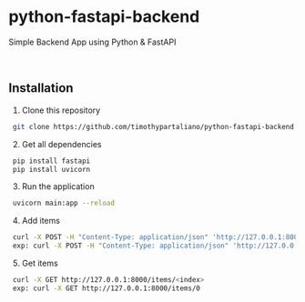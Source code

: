 # python-fastapi-backend
Simple Backend App using Python &amp; FastAPI

</br>

## Installation
1. Clone this repository
```bash
 git clone https://github.com/timothypartaliano/python-fastapi-backend.git
```

2. Get all dependencies
```bash
 pip install fastapi
 pip install uvicorn
```

3. Run the application
```bash
 uvicorn main:app --reload
```

4. Add items
```bash
 curl -X POST -H "Content-Type: application/json" 'http://127.0.0.1:8000/items?item=<item>'
 exp: curl -X POST -H "Content-Type: application/json" 'http://127.0.0.1:8000/items?item=mango'
```

5. Get items
```bash
 curl -X GET http://127.0.0.1:8000/items/<index>
 exp: curl -X GET http://127.0.0.1:8000/items/0
```